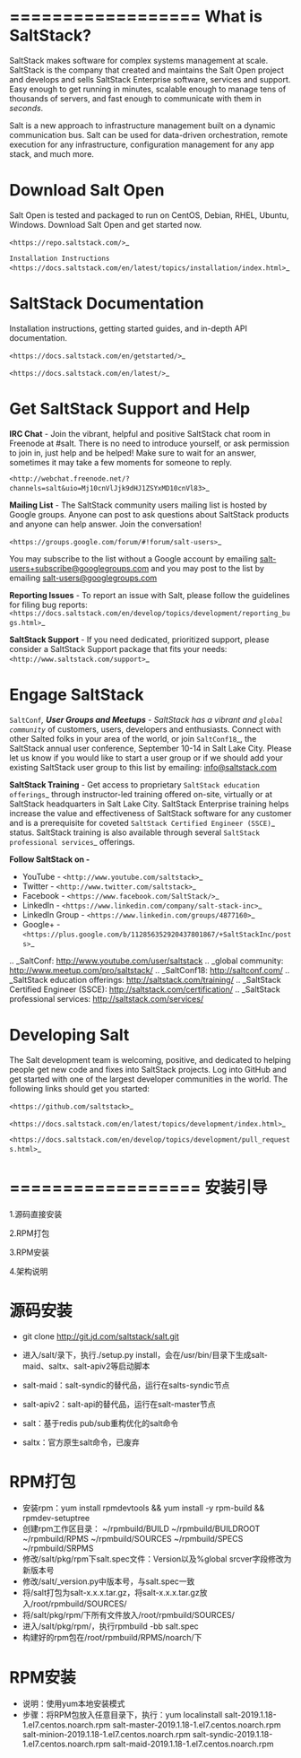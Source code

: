 ==================
What is SaltStack?
==================

SaltStack makes software for complex systems management at scale.
SaltStack is the company that created and maintains the Salt Open
project and develops and sells SaltStack Enterprise software, services
and support. Easy enough to get running in minutes, scalable enough to
manage tens of thousands of servers, and fast enough to communicate with
them in *seconds*.

Salt is a new approach to infrastructure management built on a dynamic
communication bus. Salt can be used for data-driven orchestration,
remote execution for any infrastructure, configuration management for
any app stack, and much more.

Download Salt Open
==================

Salt Open is tested and packaged to run on CentOS, Debian, RHEL, Ubuntu,
Windows. Download Salt Open and get started now.

`<https://repo.saltstack.com/>`_

`Installation Instructions <https://docs.saltstack.com/en/latest/topics/installation/index.html>`_

SaltStack Documentation
=======================

Installation instructions, getting started guides, and in-depth API
documentation.

`<https://docs.saltstack.com/en/getstarted/>`_

`<https://docs.saltstack.com/en/latest/>`_

Get SaltStack Support and Help
==============================

**IRC Chat** - Join the vibrant, helpful and positive SaltStack chat room in
Freenode at #salt. There is no need to introduce yourself, or ask permission to
join in, just help and be helped! Make sure to wait for an answer, sometimes it
may take a few moments for someone to reply.

`<http://webchat.freenode.net/?channels=salt&uio=Mj10cnVlJjk9dHJ1ZSYxMD10cnVl83>`_

**Mailing List** - The SaltStack community users mailing list is hosted by
Google groups. Anyone can post to ask questions about SaltStack products and
anyone can help answer. Join the conversation!

`<https://groups.google.com/forum/#!forum/salt-users>`_

You may subscribe to the list without a Google account by emailing
salt-users+subscribe@googlegroups.com and you may post to the list by emailing
salt-users@googlegroups.com

**Reporting Issues** - To report an issue with Salt, please follow the
guidelines for filing bug reports:
`<https://docs.saltstack.com/en/develop/topics/development/reporting_bugs.html>`_

**SaltStack Support** - If you need dedicated, prioritized support, please
consider a SaltStack Support package that fits your needs:
`<http://www.saltstack.com/support>`_

Engage SaltStack
================

`SaltConf`_, **User Groups and Meetups** - SaltStack has a vibrant and `global
community`_ of customers, users, developers and enthusiasts. Connect with other
Salted folks in your area of the world, or join `SaltConf18`_, the SaltStack
annual user conference, September 10-14 in Salt Lake City. Please let us know if
you would like to start a user group or if we should add your existing
SaltStack user group to this list by emailing: info@saltstack.com

**SaltStack Training** - Get access to proprietary `SaltStack education
offerings`_ through instructor-led training offered on-site, virtually or at
SaltStack headquarters in Salt Lake City. SaltStack Enterprise training helps
increase the value and effectiveness of SaltStack software for any customer and
is a prerequisite for coveted `SaltStack Certified Engineer (SSCE)`_ status.
SaltStack training is also available through several `SaltStack professional
services`_ offerings.

**Follow SaltStack on -**

* YouTube - `<http://www.youtube.com/saltstack>`_
* Twitter - `<http://www.twitter.com/saltstack>`_
* Facebook - `<https://www.facebook.com/SaltStack/>`_
* LinkedIn - `<https://www.linkedin.com/company/salt-stack-inc>`_
* LinkedIn Group - `<https://www.linkedin.com/groups/4877160>`_
* Google+ - `<https://plus.google.com/b/112856352920437801867/+SaltStackInc/posts>`_

.. _SaltConf: http://www.youtube.com/user/saltstack
.. _global community: http://www.meetup.com/pro/saltstack/
.. _SaltConf18: http://saltconf.com/
.. _SaltStack education offerings: http://saltstack.com/training/
.. _SaltStack Certified Engineer (SSCE): http://saltstack.com/certification/
.. _SaltStack professional services: http://saltstack.com/services/

Developing Salt
===============

The Salt development team is welcoming, positive, and dedicated to
helping people get new code and fixes into SaltStack projects. Log into
GitHub and get started with one of the largest developer communities in
the world. The following links should get you started:

`<https://github.com/saltstack>`_

`<https://docs.saltstack.com/en/latest/topics/development/index.html>`_

`<https://docs.saltstack.com/en/develop/topics/development/pull_requests.html>`_

==================
安装引导
==================

1.源码直接安装

2.RPM打包

3.RPM安装

4.架构说明


源码安装
===============

* git clone http://git.jd.com/saltstack/salt.git

* 进入/salt/录下，执行./setup.py install，会在/usr/bin/目录下生成salt-maid、saltx、salt-apiv2等启动脚本
* salt-maid：salt-syndic的替代品，运行在salts-syndic节点
* salt-apiv2：salt-api的替代品，运行在salt-master节点
* salt：基于redis pub/sub重构优化的salt命令
* saltx：官方原生salt命令，已废弃

RPM打包
===============

* 安装rpm：yum install rpmdevtools && yum install -y rpm-build && rpmdev-setuptree
* 创建rpm工作区目录：
    ~/rpmbuild/BUILD  ~/rpmbuild/BUILDROOT  ~/rpmbuild/RPMS  ~/rpmbuild/SOURCES  ~/rpmbuild/SPECS  ~/rpmbuild/SRPMS
* 修改/salt/pkg/rpm下salt.spec文件：Version以及%global srcver字段修改为新版本号
* 修改/salt/_version.py中版本号，与salt.spec一致
* 将/salt打包为salt-x.x.x.tar.gz，将salt-x.x.x.tar.gz放入/root/rpmbuild/SOURCES/
* 将/salt/pkg/rpm/下所有文件放入/root/rpmbuild/SOURCES/
* 进入/salt/pkg/rpm/，执行rpmbuild -bb salt.spec
* 构建好的rpm包在/root/rpmbuild/RPMS/noarch/下

RPM安装
===============
* 说明：使用yum本地安装模式
* 步骤：将RPM包放入任意目录下，执行：yum localinstall salt-2019.1.18-1.el7.centos.noarch.rpm salt-master-2019.1.18-1.el7.centos.noarch.rpm salt-minion-2019.1.18-1.el7.centos.noarch.rpm salt-syndic-2019.1.18-1.el7.centos.noarch.rpm salt-maid-2019.1.18-1.el7.centos.noarch.rpm

